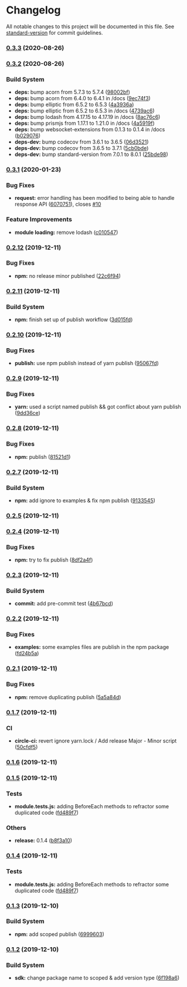 # Changelog

All notable changes to this project will be documented in this file. See [standard-version](https://github.com/conventional-changelog/standard-version) for commit guidelines.

### [0.3.3](https://github.com/Stun3R/nuxt-strapi-sdk/compare/v0.3.2...v0.3.3) (2020-08-26)

### [0.3.2](https://github.com/Stun3R/nuxt-strapi-sdk/compare/v0.3.1...v0.3.2) (2020-08-26)


### Build System

* **deps:** bump acorn from 5.7.3 to 5.7.4 ([98002bf](https://github.com/Stun3R/nuxt-strapi-sdk/commit/98002bf9b375b0b63feee8063cbb5187df2cb7b2))
* **deps:** bump acorn from 6.4.0 to 6.4.1 in /docs ([9ec74f3](https://github.com/Stun3R/nuxt-strapi-sdk/commit/9ec74f34466647c1dbbc777e95891dffb7e05ac5))
* **deps:** bump elliptic from 6.5.2 to 6.5.3 ([4a3936a](https://github.com/Stun3R/nuxt-strapi-sdk/commit/4a3936a8fe52c6da11538efb2bf24d84b6f7d362))
* **deps:** bump elliptic from 6.5.2 to 6.5.3 in /docs ([4739ac6](https://github.com/Stun3R/nuxt-strapi-sdk/commit/4739ac6e43c6b7d2f74300c43671f349c5bdd428))
* **deps:** bump lodash from 4.17.15 to 4.17.19 in /docs ([8ac76c6](https://github.com/Stun3R/nuxt-strapi-sdk/commit/8ac76c685d9726cb396b7ce80cf448b6b1f37944))
* **deps:** bump prismjs from 1.17.1 to 1.21.0 in /docs ([4a5919f](https://github.com/Stun3R/nuxt-strapi-sdk/commit/4a5919fc3865d50944d6c441ce081169a2f85430))
* **deps:** bump websocket-extensions from 0.1.3 to 0.1.4 in /docs ([b029076](https://github.com/Stun3R/nuxt-strapi-sdk/commit/b02907601df9e348045133247f8b6a868efa932f))
* **deps-dev:** bump codecov from 3.6.1 to 3.6.5 ([06d3521](https://github.com/Stun3R/nuxt-strapi-sdk/commit/06d35212ba0b49f8b60296a8bacc1bfe06552ca1))
* **deps-dev:** bump codecov from 3.6.5 to 3.7.1 ([5cb0bde](https://github.com/Stun3R/nuxt-strapi-sdk/commit/5cb0bde281ae41d2fd02e08ba3847150a92f4674))
* **deps-dev:** bump standard-version from 7.0.1 to 8.0.1 ([25bde98](https://github.com/Stun3R/nuxt-strapi-sdk/commit/25bde98cd20ef76265dd75243039da79d552642c))

### [0.3.1](https://github.com/Stun3R/nuxt-strapi-sdk/compare/v0.2.12...v0.3.1) (2020-01-23)


### Bug Fixes

* **request:** error handling has been modified to being able to handle response API ([6070751](https://github.com/Stun3R/nuxt-strapi-sdk/commit/607075123d2f538c571f027962fa71b806a58e99)), closes [#10](https://github.com/Stun3R/nuxt-strapi-sdk/issues/10)


### Feature Improvements

* **module loading:** remove lodash ([c010547](https://github.com/Stun3R/nuxt-strapi-sdk/commit/c010547e7d82576d7b655c70aa0c1b65b1d2d089))

### [0.2.12](https://github.com/Stun3R/nuxt-strapi-sdk/compare/v0.2.11...v0.2.12) (2019-12-11)


### Bug Fixes

* **npm:** no release minor published ([22c6f94](https://github.com/Stun3R/nuxt-strapi-sdk/commit/22c6f94515c4755f40515722afbbf721f3a2af52))

### [0.2.11](https://github.com/Stun3R/nuxt-strapi-sdk/compare/v0.2.10...v0.2.11) (2019-12-11)


### Build System

* **npm:** finish set up of publish workflow ([3d015fd](https://github.com/Stun3R/nuxt-strapi-sdk/commit/3d015fd161324207a6128d75b66ee0bb3fe3af6c))

### [0.2.10](https://github.com/Stun3R/nuxt-strapi-sdk/compare/v0.2.9...v0.2.10) (2019-12-11)


### Bug Fixes

* **publish:** use npm publish instead of yarn publish ([95067fd](https://github.com/Stun3R/nuxt-strapi-sdk/commit/95067fdf95f600d2b9a7923cf94e7db201a87005))

### [0.2.9](https://github.com/Stun3R/nuxt-strapi-sdk/compare/v0.2.8...v0.2.9) (2019-12-11)


### Bug Fixes

* **yarn:** used a script named publish && got conflict about yarn publish ([9dd36ce](https://github.com/Stun3R/nuxt-strapi-sdk/commit/9dd36ce91c908c18b041f90eb52ae11b7d36990a))

### [0.2.8](https://github.com/Stun3R/nuxt-strapi-sdk/compare/v0.2.7...v0.2.8) (2019-12-11)


### Bug Fixes

* **npm:** publish ([81521d1](https://github.com/Stun3R/nuxt-strapi-sdk/commit/81521d1a9ad262ddd1c0890bf43d2e998be602ab))

### [0.2.7](https://github.com/Stun3R/nuxt-strapi-sdk/compare/v0.2.5...v0.2.7) (2019-12-11)


### Build System

* **npm:** add ignore to examples & fix npm publish ([9133545](https://github.com/Stun3R/nuxt-strapi-sdk/commit/9133545f45d194b73759f036bf50c853c048db24))

### [0.2.5](https://github.com/Stun3R/nuxt-strapi-sdk/compare/v0.2.4...v0.2.5) (2019-12-11)

### [0.2.4](https://github.com/Stun3R/nuxt-strapi-sdk/compare/v0.2.3...v0.2.4) (2019-12-11)


### Bug Fixes

* **npm:** try to fix publish ([8df2a4f](https://github.com/Stun3R/nuxt-strapi-sdk/commit/8df2a4f34141e7f9ad6acb6ac5fbfe7fc687548d))

### [0.2.3](https://github.com/Stun3R/nuxt-strapi-sdk/compare/v0.2.2...v0.2.3) (2019-12-11)


### Build System

* **commit:** add pre-commit test ([4b67bcd](https://github.com/Stun3R/nuxt-strapi-sdk/commit/4b67bcd1a9ae6e7031a9b3f5aa9cd642f0d91aae))

### [0.2.2](https://github.com/Stun3R/nuxt-strapi-sdk/compare/v0.2.1...v0.2.2) (2019-12-11)


### Bug Fixes

* **examples:** some examples files are publish in the npm package ([fd24b5a](https://github.com/Stun3R/nuxt-strapi-sdk/commit/fd24b5a3c90cfaa74563fd5ec239d666af7aa103))

### [0.2.1](https://github.com/Stun3R/nuxt-strapi-sdk/compare/v0.1.7...v0.2.1) (2019-12-11)


### Bug Fixes

* **npm:** remove duplicating publish ([5a5a84d](https://github.com/Stun3R/nuxt-strapi-sdk/commit/5a5a84d745349ccd11668022944daf0a79781a0a))

### [0.1.7](https://github.com/Stun3R/nuxt-strapi-sdk/compare/v0.1.6...v0.1.7) (2019-12-11)


### CI

* **circle-ci:** revert ignore yarn.lock / Add release Major - Minor script ([50cfdf5](https://github.com/Stun3R/nuxt-strapi-sdk/commit/50cfdf5b33b47b4213218d23576bf2cda2e77f4a))

### [0.1.6](https://github.com/Stun3R/nuxt-strapi-sdk/compare/v0.1.5...v0.1.6) (2019-12-11)

### [0.1.5](https://github.com/Stun3R/nuxt-strapi-sdk/compare/v0.1.3...v0.1.5) (2019-12-11)


### Tests

* **module.tests.js:** adding BeforeEach methods to refractor some duplicated code ([fd489f7](https://github.com/Stun3R/nuxt-strapi-sdk/commit/fd489f71b839d7a92056e618fa5d77bd7dd69360))


### Others

* **release:** 0.1.4 ([b8f3a10](https://github.com/Stun3R/nuxt-strapi-sdk/commit/b8f3a1077f433e4babd98518214ba83a6d96bc80))

### [0.1.4](https://github.com/Stun3R/nuxt-strapi-sdk/compare/v0.1.3...v0.1.4) (2019-12-11)


### Tests

* **module.tests.js:** adding BeforeEach methods to refractor some duplicated code ([fd489f7](https://github.com/Stun3R/nuxt-strapi-sdk/commit/fd489f71b839d7a92056e618fa5d77bd7dd69360))

### [0.1.3](https://github.com/Stun3R/nuxt-strapi-sdk/compare/v0.1.2...v0.1.3) (2019-12-10)


### Build System

* **npm:** add scoped publish ([6999603](https://github.com/Stun3R/nuxt-strapi-sdk/commit/699960343ab4534417f7b2c2178c23144021a57c))

### [0.1.2](https://github.com/Stun3R/nuxt-strapi-sdk/compare/v0.1.1...v0.1.2) (2019-12-10)


### Build System

* **sdk:** change package name to scoped & add version type ([6f198a6](https://github.com/Stun3R/nuxt-strapi-sdk/commit/6f198a66fb1c3f816328f3581d17555d09fddbcb))
